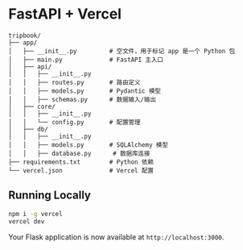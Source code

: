 
# FastAPI + Vercel

```
tripbook/
├── app/
│   ├── __init__.py         # 空文件，用于标记 app 是一个 Python 包
│   ├── main.py             # FastAPI 主入口
│   ├── api/
│   │   ├── __init__.py
│   │   ├── routes.py       # 路由定义
│   │   ├── models.py       # Pydantic 模型
│   │   ├── schemas.py      # 数据输入/输出
│   ├── core/
│   │   ├── __init__.py
│   │   └── config.py       # 配置管理
│   ├── db/
│   │   ├── __init__.py
│   │   ├── models.py       # SQLAlchemy 模型
│   │   ├── database.py      # 数据库连接
├── requirements.txt        # Python 依赖
└── vercel.json             # Vercel 配置

```

## Running Locally

```bash
npm i -g vercel
vercel dev
```

Your Flask application is now available at `http://localhost:3000`.
